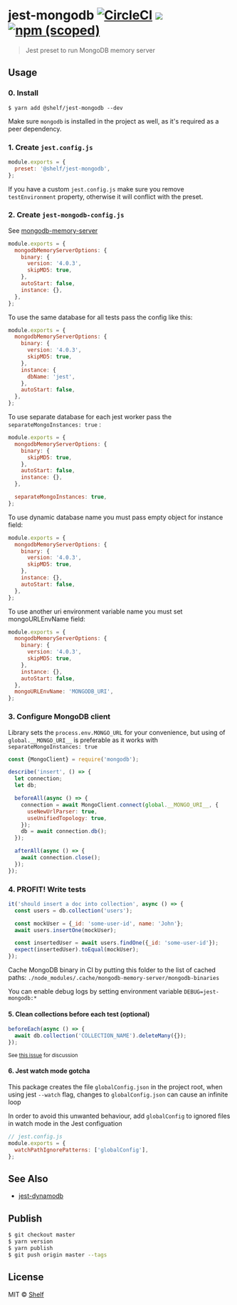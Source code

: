 # jest-mongodb [![CircleCI](https://circleci.com/gh/shelfio/jest-mongodb/tree/master.svg?style=svg)](https://circleci.com/gh/shelfio/jest-mongodb/tree/master) ![](https://img.shields.io/badge/code_style-prettier-ff69b4.svg) [![npm (scoped)](https://img.shields.io/npm/v/@shelf/jest-mongodb.svg)](https://www.npmjs.com/package/@shelf/jest-mongodb)

> Jest preset to run MongoDB memory server

## Usage

### 0. Install

```
$ yarn add @shelf/jest-mongodb --dev
```

Make sure `mongodb` is installed in the project as well, as it's required as a peer dependency.

### 1. Create `jest.config.js`

```js
module.exports = {
  preset: '@shelf/jest-mongodb',
};
```

If you have a custom `jest.config.js` make sure you remove `testEnvironment` property, otherwise it will conflict with the preset.

### 2. Create `jest-mongodb-config.js`

See [mongodb-memory-server](https://github.com/nodkz/mongodb-memory-server#available-options)

```js
module.exports = {
  mongodbMemoryServerOptions: {
    binary: {
      version: '4.0.3',
      skipMD5: true,
    },
    autoStart: false,
    instance: {},
  },
};
```

To use the same database for all tests pass the config like this:

```js
module.exports = {
  mongodbMemoryServerOptions: {
    binary: {
      version: '4.0.3',
      skipMD5: true,
    },
    instance: {
      dbName: 'jest',
    },
    autoStart: false,
  },
};
```

To use separate database for each jest worker pass the `separateMongoInstances: true` :

```js
module.exports = {
  mongodbMemoryServerOptions: {
    binary: {
      skipMD5: true,
    },
    autoStart: false,
    instance: {},
  },

  separateMongoInstances: true,
};
```

To use dynamic database name you must pass empty object for instance field:

```js
module.exports = {
  mongodbMemoryServerOptions: {
    binary: {
      version: '4.0.3',
      skipMD5: true,
    },
    instance: {},
    autoStart: false,
  },
};
```

To use another uri environment variable name you must set mongoURLEnvName field:

```js
module.exports = {
  mongodbMemoryServerOptions: {
    binary: {
      version: '4.0.3',
      skipMD5: true,
    },
    instance: {},
    autoStart: false,
  },
  mongoURLEnvName: 'MONGODB_URI',
};
```

### 3. Configure MongoDB client

Library sets the `process.env.MONGO_URL` for your convenience, but using of `global.__MONGO_URI__` is preferable as it works with ` separateMongoInstances: true`

```js
const {MongoClient} = require('mongodb');

describe('insert', () => {
  let connection;
  let db;

  beforeAll(async () => {
    connection = await MongoClient.connect(global.__MONGO_URI__, {
      useNewUrlParser: true,
      useUnifiedTopology: true,
    });
    db = await connection.db();
  });

  afterAll(async () => {
    await connection.close();
  });
});
```

### 4. PROFIT! Write tests

```js
it('should insert a doc into collection', async () => {
  const users = db.collection('users');

  const mockUser = {_id: 'some-user-id', name: 'John'};
  await users.insertOne(mockUser);

  const insertedUser = await users.findOne({_id: 'some-user-id'});
  expect(insertedUser).toEqual(mockUser);
});
```

Cache MongoDB binary in CI by putting this folder to the list of cached paths: `./node_modules/.cache/mongodb-memory-server/mongodb-binaries`

You can enable debug logs by setting environment variable `DEBUG=jest-mongodb:*`

#### 5. Clean collections before each test (optional)

```js
beforeEach(async () => {
  await db.collection('COLLECTION_NAME').deleteMany({});
});
```

<sub>See [this issue](https://github.com/shelfio/jest-mongodb/issues/173) for discussion</sub>

#### 6. Jest watch mode gotcha

This package creates the file `globalConfig.json` in the project root, when using jest `--watch` flag, changes to `globalConfig.json` can cause an infinite loop

In order to avoid this unwanted behaviour, add `globalConfig` to ignored files in watch mode in the Jest configuation

```js
// jest.config.js
module.exports = {
  watchPathIgnorePatterns: ['globalConfig'],
};
```

## See Also

- [jest-dynamodb](https://github.com/shelfio/jest-dynamodb)

## Publish

```sh
$ git checkout master
$ yarn version
$ yarn publish
$ git push origin master --tags
```

## License

MIT © [Shelf](https://shelf.io)
